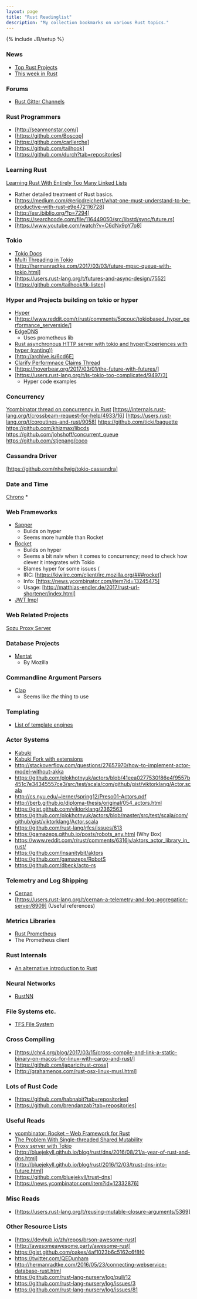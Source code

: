 ```yaml
---
layout: page
title: "Rust Readinglist"
description: "My collection bookmarks on various Rust topics."
---
```

{% include JB/setup %}

### News
* [Top Rust Projects](http://oss.io/Rust/index)
* [This week in Rust](https://this-week-in-rust.org/)

### Forums
* [Rust Gitter Channels](https://medium.freecodecamp.com/best-gitter-channels-on-rust-ad8f5f73b5a2)

### Rust Programmers
* [http://seanmonstar.com/]
* [https://github.com/Boscop]
* [https://github.com/carllerche]
* [https://github.com/tailhook]
* [https://github.com/durch?tab=repositories]




### Learning Rust
[Learning Rust With Entirely Too Many Linked Lists](http://cglab.ca/~abeinges/blah/too-many-lists/book/)
* Rather detailed treatment of Rust basics.
* [https://medium.com/@ericdreichert/what-one-must-understand-to-be-productive-with-rust-e9e472116728]
* [http://esr.ibiblio.org/?p=7294]
* [https://searchcode.com/file/116449050/src/libstd/sync/future.rs]
* [https://www.youtube.com/watch?v=C6dNx9pY7p8]


### Tokio
* [Tokio Docs](https://tokio.rs/)
* [Multi Threading in Tokio](https://users.rust-lang.org/t/when-using-a-tokio-futures-backed-webserver-how-to-manage-threads/10064)
* [http://hermanradtke.com/2017/03/03/future-mpsc-queue-with-tokio.html]
* [https://users.rust-lang.org/t/futures-and-async-design/7552]
* [https://github.com/tailhook/tk-listen]



### Hyper and Projects building on tokio or hyper
* [Hyper](https://github.com/hyperium/hyper)
* [https://www.reddit.com/r/rust/comments/5qcouc/tokiobased_hyper_performance_serverside/]
* [EdgeDNS](https://github.com/jedisct1/edgedns)
  * Uses prometheus lib
* [Rust asynchronous HTTP server with tokio and hyper(Experiences with hyper (ranting))](https://blog.guillaume-gomez.fr/articles/2017-02-22+Rust+asynchronous+HTTP+server+with+tokio+and+hyper)
* [http://archive.is/6cd6E]
* [Clarify Performnace Claims Thread](https://github.com/SergioBenitez/Rocket/issues/140)
* [https://hoverbear.org/2017/03/01/the-future-with-futures/]
* [https://users.rust-lang.org/t/is-tokio-too-complicated/9497/3]
  * Hyper code examples


 
### Concurrency
[Ycombinator thread on concurrency in Rust](https://news.ycombinator.com/item?id=11369170)
[https://internals.rust-lang.org/t/crossbeam-request-for-help/4933/16]
[https://users.rust-lang.org/t/coroutines-and-rust/9058]
https://github.com/ticki/baguette
https://github.com/khizmax/libcds
https://github.com/johshoff/concurrent_queue
https://github.com/stjepang/coco



### Cassandra Driver
[https://github.com/nhellwig/tokio-cassandra]

### Date and Time
[Chrono](https://github.com/chronotope/chrono)
*

### Web Frameworks
* [Sapper](https://github.com/sappworks/sapper)
  * Builds on hyper
  * Seems more humble than Rocket
* [Rocket](https://rocket.rs/)
  * Builds on hyper
  * Seems a bit naiv when it comes to concurrency; need to check how clever it integrates with Tokio
  * Blames hyper for some issues (
  * IRC: [https://kiwiirc.com/client/irc.mozilla.org/###rocket]
  * Info: [https://news.ycombinator.com/item?id=13245475]
  * Usage: [http://matthias-endler.de/2017/rust-url-shortener/index.html]
* [JWT Impl](https://github.com/brendanzab?tab=repositories)

### Web Related Projects
[Sozu Proxy Server](https://github.com/sozu-proxy/sozu)

### Database Projects
* [Mentat](https://github.com/mozilla/mentat)
  * By Mozilla


### Commandline Argument Parsers
* [Clap](https://clap.rs/)
  * Seems like *the* thing to use

### Templating
* [List of template engines](http://www.arewewebyet.org/topics/templating/)

### Actor Systems
* [Kabuki](https://github.com/carllerche/kabuki)
* [Kabuki Fork with extensions](https://github.com/habnabit/kabuki)
* http://stackoverflow.com/questions/27657970/how-to-implement-actor-model-without-akka
* https://github.com/plokhotnyuk/actors/blob/41eea0277530f86e4f9557b451c7e34345557ce3/src/test/scala/com/github/gist/viktorklang/Actor.scala
* http://cs.nyu.edu/~lerner/spring12/Preso01-Actors.pdf
* http://berb.github.io/diploma-thesis/original/054_actors.html
* https://gist.github.com/viktorklang/2362563
* https://github.com/plokhotnyuk/actors/blob/master/src/test/scala/com/github/gist/viktorklang/Actor.scala
* https://github.com/rust-lang/rfcs/issues/613
* https://gamazeps.github.io/posts/robots_any.html (Why Box<Any>)
* https://www.reddit.com/r/rust/comments/6316jv/aktors_actor_library_in_rust/
* https://github.com/insanitybit/aktors
* https://github.com/gamazeps/RobotS
* https://github.com/dbeck/acto-rs


### Telemetry and Log Shipping
* [Cernan](https://github.com/postmates/cernan)
* [https://users.rust-lang.org/t/cernan-a-telemetry-and-log-aggregation-server/8909] (Useful references)


### Metrics Libraries
* [Rust Prometheus](https://github.com/pingcap/rust-prometheus)
* The Prometheus client

### Rust Internals
* [An alternative introduction to Rust](http://words.steveklabnik.com/a-new-introduction-to-rust)

### Neural Networks
* [RustNN](https://github.com/jackm321/RustNN)

### File Systems etc.
* [TFS File System](https://github.com/redox-os/tfs)

### Cross Compiling
* [https://chr4.org/blog/2017/03/15/cross-compile-and-link-a-static-binary-on-macos-for-linux-with-cargo-and-rust/]
* [https://github.com/japaric/rust-cross]
* [http://grahamenos.com/rust-osx-linux-musl.html]


### Lots of Rust Code
* [https://github.com/habnabit?tab=repositories]
* [https://github.com/brendanzab?tab=repositories]

### Useful Reads
* [ycombinator: Rocket – Web Framework for Rust](https://news.ycombinator.com/item?id=13245475)
* [The Problem With Single-threaded Shared Mutability](http://manishearth.github.io/blog/2015/05/17/the-problem-with-shared-mutability/)
* [Proxy server with Tokio](https://ayende.com/blog/176705/rust-based-load-balancing-proxy-server-with-async-i-o)
* [http://bluejekyll.github.io/blog/rust/dns/2016/08/21/a-year-of-rust-and-dns.html]
* [http://bluejekyll.github.io/blog/rust/2016/12/03/trust-dns-into-future.html]
* [https://github.com/bluejekyll/trust-dns]
* [https://news.ycombinator.com/item?id=12332876]

### Misc Reads
* [https://users.rust-lang.org/t/reusing-mutable-closure-arguments/5369]

### Other Resource Lists
* [https://devhub.io/zh/repos/brson-awesome-rust]
* [http://awesomeawesome.party/awesome-rust]
* https://gist.github.com/oakes/4af1023b6c5162c6f8f0
* https://twitter.com/QEDunham
* http://hermanradtke.com/2016/05/23/connecting-webservice-database-rust.html
* https://github.com/rust-lang-nursery/log/pull/12
* https://github.com/rust-lang-nursery/log/issues/3
* https://github.com/rust-lang-nursery/log/issues/81


